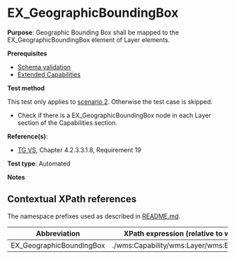 #  EX_GeographicBoundingBox

**Purpose**: Geographic Bounding Box shall be mapped to the EX_GeographicBoundingBox element of Layer elements.

**Prerequisites**

* [Schema validation](http://inspire.ec.europa.eu/id/ats/view-service/3.11/iso-19128/schema-validation)
* [Extended Capabilities](http://inspire.ec.europa.eu/id/ats/view-service/3.11/ISO-19128/extended-capabilities)

**Test method**

This test only applies to [scenario 2](#scenario-2). Otherwise the test case is skipped.
* Check if there is a EX_GeographicBoundingBox node in each Layer section of the Capabilities section.

**Reference(s)**:

* [TG VS](http://inspire.ec.europa.eu/id/ats/view-service/3.11/iso-19128/README#ref_TG_VS), Chapter 4.2.3.3.1.8, Requirement 19

**Test type**: Automated

**Notes**

## Contextual XPath references

The namespace prefixes used as described in [README.md](http://inspire.ec.europa.eu/id/ats/view-service/3.11/iso-19128/README#namespaces).

Abbreviation                                               |  XPath expression (relative to wms:WMS_Capabilities)
---------------------------------------------------------- | -------------------------------------------------------------------------
EX_GeographicBoundingBox <a name="EX_GeographicBoundingBox"></a> | ./wms:Capability/wms:Layer/wms:EX_GeographicBoundingBox


